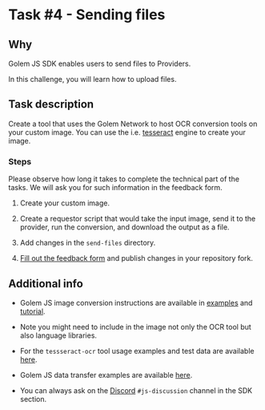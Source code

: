 # Task #4 - Sending files

## Why

Golem JS SDK enables users to send files to Providers. 

In this challenge, you will learn how to upload files.

## Task description

Create a tool that uses the Golem Network to host OCR conversion tools on your custom image. You can use the i.e. [tesseract](https://github.com/tesseract-ocr/tesseract) engine to create your image.


### Steps

Please observe how long it takes to complete the technical part of the tasks. We will ask you for such information in the feedback form.

1. Create your custom image.

2. Create a requestor script that would take the input image, send it to the provider, run the conversion, and download the output as a file.

3. Add changes in the `send-files` directory.

4. [Fill out the feedback form](./FEEDBACK.md) and publish changes in your repository fork.

## Additional info

- Golem JS image conversion instructions are available in [examples](https://docs.golem.network/creators/javascript/examples) and [tutorial](https://docs.golem.network/creators/javascript/tutorials/building-custom-image).

- Note you might need to include in the image not only the OCR tool but also language libraries.

- For the `tessseract-ocr` tool usage examples and test data are available [here](https://tesseract-ocr.github.io/tessdoc/Command-Line-Usage.html#simplest-invocation-to-ocr-an-image).

- Golem JS data transfer examples are available [here](https://docs.golem.network/creators/javascript/examples/transferring-data).

- You can always ask on the [Discord](https://chat.golem.network/) `#js-discussion` channel in the SDK section.
